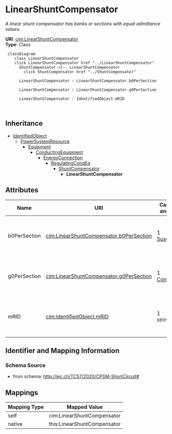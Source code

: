 # LinearShuntCompensator


_A linear shunt compensator has banks or sections with equal admittance values._





**URI**: [cim:LinearShuntCompensator](http://iec.ch/TC57/CIM100#LinearShuntCompensator)<br />
**Type**: Class




```mermaid
 classDiagram
    class LinearShuntCompensator
    click LinearShuntCompensator href "../LinearShuntCompensator"
      ShuntCompensator <|-- LinearShuntCompensator
        click ShuntCompensator href "../ShuntCompensator"
      
      LinearShuntCompensator : LinearShuntCompensator.b0PerSection
        
      LinearShuntCompensator : LinearShuntCompensator.g0PerSection
        
      LinearShuntCompensator : IdentifiedObject.mRID
        
      
```





## Inheritance
* [IdentifiedObject](IdentifiedObject.md)
    * [PowerSystemResource](PowerSystemResource.md)
        * [Equipment](Equipment.md)
            * [ConductingEquipment](ConductingEquipment.md)
                * [EnergyConnection](EnergyConnection.md)
                    * [RegulatingCondEq](RegulatingCondEq.md)
                        * [ShuntCompensator](ShuntCompensator.md)
                            * **LinearShuntCompensator**



## Attributes


| Name | URI | Cardinality and Range | Description | Inheritance |
| ---  | --- | --- | --- | --- |
| b0PerSection | [cim:LinearShuntCompensator.b0PerSection](http://iec.ch/TC57/CIM100#LinearShuntCompensator.b0PerSection) | 1 <br />  [Susceptance](Susceptance.md)  | Zero sequence shunt (charging) susceptance per section | direct |
| g0PerSection | [cim:LinearShuntCompensator.g0PerSection](http://iec.ch/TC57/CIM100#LinearShuntCompensator.g0PerSection) | 1 <br />  [Conductance](Conductance.md)  | Zero sequence shunt (charging) conductance per section | direct |
| mRID | [cim:IdentifiedObject.mRID](http://iec.ch/TC57/CIM100#IdentifiedObject.mRID) | 1 <br />  string  | Master resource identifier issued by a model authority | [IdentifiedObject](IdentifiedObject.md) |









## Identifier and Mapping Information







### Schema Source


* from schema: http://iec.ch/TC57/2020/CPSM-ShortCircuit#





## Mappings

| Mapping Type | Mapped Value |
| ---  | ---  |
| self | cim:LinearShuntCompensator |
| native | this:LinearShuntCompensator |




